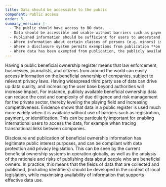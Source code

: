 ```yaml
---
title: Data should be accessible to the public
component: Public access
order: 5
summary_version: |-
  - The public should have access to BO data.
  - Data should be accessible and usable without barriers such as payment, identification, registration requirements, collection of data about users of the register, or restrictive licensing, and searchable by both company and beneficial owner.
  - Published information should be sufficient for users to understand and use the data to achieve policy goals, whilst respecting relevant privacy laws.
  - Where information about certain classes of persons (e.g. minors) is exempt from publication, the exemption should be clearly defined and justified.
  - Where a disclosure system permits exemptions from publication **on a case-by-case basis (for example, to mitigate personal safety risk), the grounds for exemption should be clearly defined, proportionate, and fairly applied.
  - Where data has been exempted from publication, the publicly available data should note that BO information is held by authorities but has been exempt from publication.
---
```


Having a public beneficial ownership register means that law enforcement, businesses, journalists, and citizens from around the world can easily access information on the beneficial ownership of companies, subject to relevant privacy laws. Having widespread third party use of data can drive up data quality, and increasing the user base beyond authorities will increase impact. For instance, publicly available beneficial ownership data can reduce the cost and complexity of due diligence and risk management for the private sector, thereby leveling the playing field and increasing competitiveness. Evidence shows that data in a public register is used much more widely when it is available without use of barriers such as registration, payment, or identification. This can be particularly important for enabling international users to access the data, for example when tracing transnational links between companies.

Disclosure and publication of beneficial ownership information has legitimate public interest purposes, and can be compliant with data protection and privacy legislation. This can be seen by the current beneficial ownership systems in operation globally, as well as the analysis of the rationale and risks of publishing data about people who are beneficial owners. In practice, this means that the fields of data that are collected and published, (including identifiers) should be developed in the context of local legislation, while maximising availability of information that supports effective data use.
